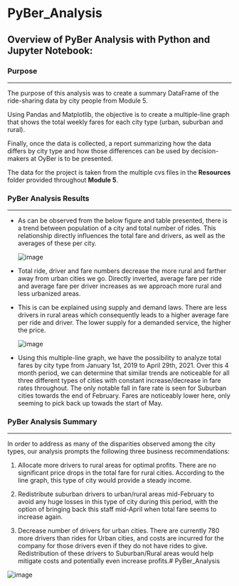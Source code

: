 # PyBer_Analysis

## Overview of PyBer Analysis with Python and Jupyter Notebook:

### Purpose
___
The purpose of this analysis was to create a summary DataFrame of the ride-sharing data by city people from Module 5. 

Using Pandas and Matplotlib, the objective is to create a multiple-line graph that shows the total weekly fares for each city type (urban, suburban and rural).

Finally, once the data is collected, a report summarizing how the data differs by city type and how those differences can be used by decision-makers at OyBer is to be presented. 

The data for the project is taken from the multiple cvs files in the **Resources** folder provided throughout **Module 5**.

### PyBer Analysis Results
___
* As can be observed from the below figure and table presented, there is a trend between population of a city and total number of rides. This relationship directly influences the total fare and drivers, as well as the averages of these per city. 

  ![image](https://user-images.githubusercontent.com/89520192/136679132-c46efc30-bf9b-4c4f-978b-d8fc2a7a4cac.png)

* Total ride, driver and fare numbers decrease the more rural and farther away from urban cities we go. Directly inverted, average fare per ride and average fare per driver increases as we approach more rural and less urbanized areas.

* This is can be explained using supply and demand laws. There are less drivers in rural areas which consequently leads to a higher average fare per ride and driver. The lower supply for a demanded service, the higher the price.

  ![image](https://user-images.githubusercontent.com/89520192/136679439-8ad7d7ad-d6f2-4e83-a646-4a8189819c31.png)


* Using this multiple-line graph, we have the possibility to analyze total fares by city type from January 1st, 2019 to  April 29th, 2021. Over this 4 month period, we can determine that similar trends are noticeable for all three different types of cities with constant increase/decrease in fare rates throughout. The only notable fall in fare rate is seen for Suburban cities towards the end of February. Fares are noticeably lower here, only seeming to pick back up towads the start of May.

### PyBer Analysis Summary
___
In order to address as many of the disparities observed among the city types, our analysis prompts the following three business recommendations:

1.  Allocate more drivers to rural areas for optimal profits. There are no significant price drops in the total fare for rural cities. According to the line graph, this type of city would provide a steady income. 

2. Redistribute suburban drivers to urban/rural areas mid-February to avoid any huge losses in this type of city during this period, with the option of bringing back this staff mid-April when total fare seems to increase again.
 
3. Decrease number of drivers for urban cities. There are currently 780 more drivers than rides for Urban cities, and costs are incurred for the company for those drivers even if they do not have rides to give. Redistribution of these drivers to Suburban/Rural areas would help mitigate costs and potentially even increase profits.# PyBer_Analysis


![image](https://user-images.githubusercontent.com/89947873/136718934-c9e04b0e-c029-416c-85ed-70ab09ff98a2.png)


